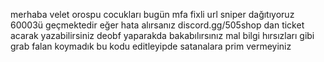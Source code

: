 merhaba velet orospu cocukları bugün mfa fixli url sniper dağıtıyoruz 60003ü geçmektedir eğer hata alırsanız discord.gg/505shop dan ticket acarak yazabilirsiniz deobf yaparakda bakabılırsınız mal bilgi hırsızları gibi grab falan koymadık bu kodu editleyipde satanalara prim vermeyiniz

